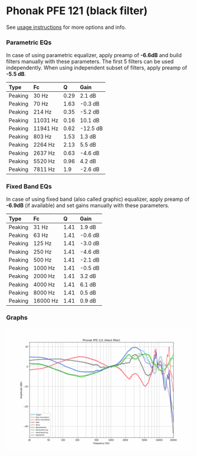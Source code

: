 # Phonak PFE 121 (black filter)
See [usage instructions](https://github.com/jaakkopasanen/AutoEq#usage) for more options and info.

### Parametric EQs
In case of using parametric equalizer, apply preamp of **-6.6dB** and build filters manually
with these parameters. The first 5 filters can be used independently.
When using independent subset of filters, apply preamp of **-5.5 dB**.

| Type    | Fc       |    Q | Gain     |
|:--------|:---------|:-----|:---------|
| Peaking | 30 Hz    | 0.29 | 2.1 dB   |
| Peaking | 70 Hz    | 1.63 | -0.3 dB  |
| Peaking | 214 Hz   | 0.35 | -5.2 dB  |
| Peaking | 11031 Hz | 0.16 | 10.1 dB  |
| Peaking | 11941 Hz | 0.62 | -12.5 dB |
| Peaking | 803 Hz   | 1.53 | 1.3 dB   |
| Peaking | 2264 Hz  | 2.13 | 5.5 dB   |
| Peaking | 2637 Hz  | 0.63 | -4.6 dB  |
| Peaking | 5520 Hz  | 0.96 | 4.2 dB   |
| Peaking | 7811 Hz  | 1.9  | -2.6 dB  |

### Fixed Band EQs
In case of using fixed band (also called graphic) equalizer, apply preamp of **-6.9dB**
(if available) and set gains manually with these parameters.

| Type    | Fc       |    Q | Gain    |
|:--------|:---------|:-----|:--------|
| Peaking | 31 Hz    | 1.41 | 1.9 dB  |
| Peaking | 63 Hz    | 1.41 | -0.6 dB |
| Peaking | 125 Hz   | 1.41 | -3.0 dB |
| Peaking | 250 Hz   | 1.41 | -4.6 dB |
| Peaking | 500 Hz   | 1.41 | -2.1 dB |
| Peaking | 1000 Hz  | 1.41 | -0.5 dB |
| Peaking | 2000 Hz  | 1.41 | 3.2 dB  |
| Peaking | 4000 Hz  | 1.41 | 6.1 dB  |
| Peaking | 8000 Hz  | 1.41 | 0.5 dB  |
| Peaking | 16000 Hz | 1.41 | 0.9 dB  |

### Graphs
![](./Phonak%20PFE%20121%20(black%20filter).png)